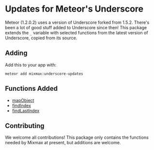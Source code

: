 # Updates for Meteor's Underscore

Meteor (1.2.0.2) uses a version of Underscore forked from 1.5.2. There's been a
lot of good stuff added to Underscore since then! This package extends the `_` variable with selected
functions from the latest version of Underscore, copied from its source.

## Adding

Add this to your app with:

```
meteor add mixmax:underscore-updates
```

## Functions Added

* [mapObject](http://underscorejs.org/#mapObject)
* [findIndex](http://underscorejs.org/#findIndex)
* [findLastIndex](http://underscorejs.org/#findLastIndex)

## Contributing

We welcome all contributions! This package only contains the functions needed by Mixmax at present,
but additions are welcome.
